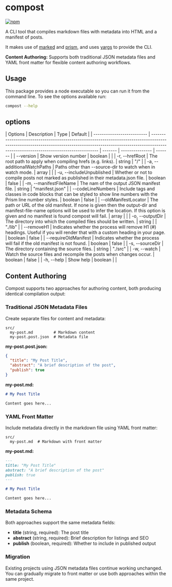 # compost

[![npm](https://img.shields.io/npm/v/@jaybeeuu/compost.svg)](https://www.npmjs.com/package/@jaybeeuu/compost)

A CLI tool that compiles markdown files with metadata into HTML and a manifest of posts.

It makes use of [marked](https://marked.js.org/) and [prism](https://prismjs.com/),
and uses [yargs](https://yargs.js.org/) to provide the CLI.

**Content Authoring:** Supports both traditional JSON metadata files and YAML front matter for flexible content authoring workflows.

## Usage

This package provides a node executable so you can run it from the command line.
To see the options available run:

```sh
compost --help
```

## options

| Options                    | Description                                                                                                                                                                                                      | Type    | Default         |
| -------------------------- | ---------------------------------------------------------------------------------------------------------------------------------------------------------------------------------------------------------------- | ------- | --------------- | ------- |
| --version                  | Show version number                                                                                                                                                                                              | boolean |                 |
| -r, --hrefRoot             | The root path to apply when compiling hrefs (e.g. links).                                                                                                                                                        | string  | "/"             |
| -a, --additionalWatchPaths | Paths other than --source-dir to watch when in watch mode.                                                                                                                                                       | array   |                 |
| -u, --includeUnpublished   | Whether or not to compile posts not marked as published in their metadata.json file.                                                                                                                             | boolean | false           |
| -m, --manifestFileName     | The nam of the output JSON manifest file.                                                                                                                                                                        | string  | "manifest.json" |
| --codeLineNumbers          | Include tags and classes in code blocks that can be styled to show line numbers with the Prism line number styles.                                                                                               | boolean | false           |
| --oldManifestLocator       | The path or URL of the old manifest. If none is given then the output-dir and manifest-file-name options will be used to infer the location. If this option is given and no manifest is found compost will fail. | array   |                 |
| -o, --outputDir            | The directory into which the compiled files should be written.                                                                                                                                                   | string  |                 | "./lib" |
| --removeH1                 | Indicates whether the process will remove H1 (#) headings. Useful if you will render that with a custom heading in your page.                                                                                    | boolean | false           |
| --requireOldManifest       | Indicates whether the process will fail if the old manifest is not found.                                                                                                                                        | boolean | false           |
| -s, --sourceDir            | The directory containing the source files.                                                                                                                                                                       | string  | "./src"         |
| -w, --watch                | Watch the source files and recompile the posts when changes occur.                                                                                                                                               | boolean | false           |
| -h, --help                 | Show help                                                                                                                                                                                                        | boolean |                 |

## Content Authoring

Compost supports two approaches for authoring content, both producing identical compilation output:

### Traditional JSON Metadata Files

Create separate files for content and metadata:

```
src/
  my-post.md         # Markdown content
  my-post.post.json  # Metadata file
```

**my-post.post.json:**

```json
{
  "title": "My Post Title",
  "abstract": "A brief description of the post",
  "publish": true
}
```

**my-post.md:**

```markdown
# My Post Title

Content goes here...
```

### YAML Front Matter

Include metadata directly in the markdown file using YAML front matter:

```
src/
  my-post.md  # Markdown with front matter
```

**my-post.md:**

```markdown
---
title: "My Post Title"
abstract: "A brief description of the post"
publish: true
---

# My Post Title

Content goes here...
```

### Metadata Schema

Both approaches support the same metadata fields:

- **title** (string, required): The post title
- **abstract** (string, required): Brief description for listings and SEO
- **publish** (boolean, required): Whether to include in published output

### Migration

Existing projects using JSON metadata files continue working unchanged. You can gradually migrate to front matter or use both approaches within the same project.
